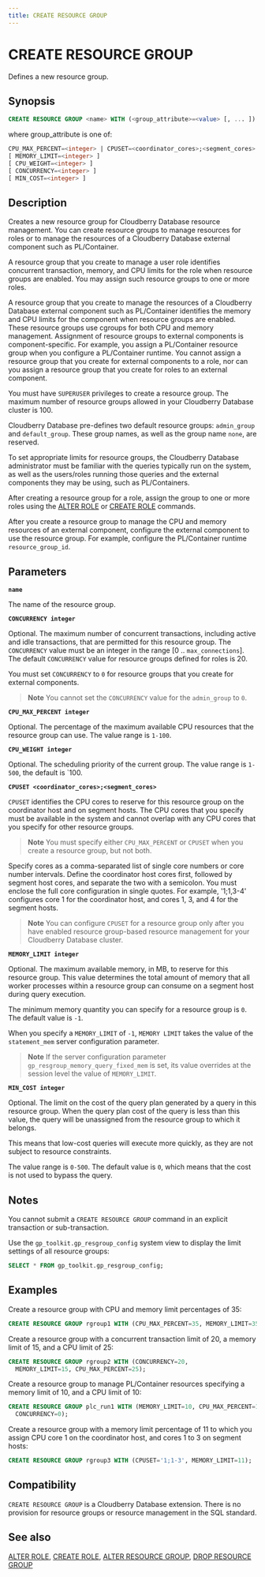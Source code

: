 ```yaml
---
title: CREATE RESOURCE GROUP
---
```


# CREATE RESOURCE GROUP

Defines a new resource group.

## Synopsis

```sql
CREATE RESOURCE GROUP <name> WITH (<group_attribute>=<value> [, ... ])
```

where group_attribute is one of:

```sql
CPU_MAX_PERCENT=<integer> | CPUSET=<coordinator_cores>;<segment_cores>
[ MEMORY_LIMIT=<integer> ]
[ CPU_WEIGHT=<integer> ]
[ CONCURRENCY=<integer> ]
[ MIN_COST=<integer> ]
```

## Description

Creates a new resource group for Cloudberry Database resource management. You can create resource groups to manage resources for roles or to manage the resources of a Cloudberry Database external component such as PL/Container.

A resource group that you create to manage a user role identifies concurrent transaction, memory, and CPU limits for the role when resource groups are enabled. You may assign such resource groups to one or more roles.

A resource group that you create to manage the resources of a Cloudberry Database external component such as PL/Container identifies the memory and CPU limits for the component when resource groups are enabled. These resource groups use cgroups for both CPU and memory management. Assignment of resource groups to external components is component-specific. For example, you assign a PL/Container resource group when you configure a PL/Container runtime. You cannot assign a resource group that you create for external components to a role, nor can you assign a resource group that you create for roles to an external component.

You must have `SUPERUSER` privileges to create a resource group. The maximum number of resource groups allowed in your Cloudberry Database cluster is 100.

Cloudberry Database pre-defines two default resource groups: `admin_group` and `default_group`. These group names, as well as the group name `none`, are reserved.

To set appropriate limits for resource groups, the Cloudberry Database administrator must be familiar with the queries typically run on the system, as well as the users/roles running those queries and the external components they may be using, such as PL/Containers.

After creating a resource group for a role, assign the group to one or more roles using the [ALTER ROLE](/docs/sql-stmts/sql-stmt-alter-role.md) or [CREATE ROLE](/docs/sql-stmts/sql-stmt-create-role.md) commands.

After you create a resource group to manage the CPU and memory resources of an external component, configure the external component to use the resource group. For example, configure the PL/Container runtime `resource_group_id`.

## Parameters

**`name`**

The name of the resource group.

**`CONCURRENCY integer`**

Optional. The maximum number of concurrent transactions, including active and idle transactions, that are permitted for this resource group. The `CONCURRENCY` value must be an integer in the range [0 .. `max_connections`]. The default `CONCURRENCY` value for resource groups defined for roles is 20.

You must set `CONCURRENCY` to `0` for resource groups that you create for external components.

> **Note** You cannot set the `CONCURRENCY` value for the `admin_group` to `0`.

**`CPU_MAX_PERCENT integer`**

Optional. The percentage of the maximum available CPU resources that the resource group can use. The value range is `1-100`. 

**`CPU_WEIGHT integer`**

Optional. The scheduling priority of the current group. The value range is `1-500`, the default is `100. 

**`CPUSET <coordinator_cores>;<segment_cores>`**

`CPUSET` identifies the CPU cores to reserve for this resource group on the coordinator host and on segment hosts. The CPU cores that you specify must be available in the system and cannot overlap with any CPU cores that you specify for other resource groups.

> **Note** You must specify either `CPU_MAX_PERCENT` or `CPUSET` when you create a resource group, but not both.

Specify cores as a comma-separated list of single core numbers or core number intervals. Define the coordinator host cores first, followed by segment host cores, and separate the two with a semicolon. You must enclose the full core configuration in single quotes. For example, '1;1,3-4' configures core 1 for the coordinator host, and cores 1, 3, and 4 for the segment hosts.

> **Note** You can configure `CPUSET` for a resource group only after you have enabled resource group-based resource management for your Cloudberry Database cluster.

**`MEMORY_LIMIT integer`**

Optional. The maximum available memory, in MB, to reserve for this resource group. This value determines the total amount of memory that all worker processes within a resource group can consume on a segment host during query execution. 

The minimum memory quantity you can specify for a resource group is `0`. The default value is `-1`. 

When you specify a `MEMORY_LIMIT` of `-1`, `MEMORY LIMIT` takes the value of the `statement_mem` server configuration parameter. 

> **Note** If the server configuration parameter `gp_resgroup_memory_query_fixed_mem` is set, its value overrides at the session level the value of `MEMORY_LIMIT`.

**`MIN_COST integer`**

Optional. The limit on the cost of the query plan generated by a query in this resource group. When the query plan cost of the query is less than this value, the query will be unassigned from the resource group to which it belongs. 

This means that low-cost queries will execute more quickly, as they are not subject to resource constraints. 

The value range is `0-500`. The default value is `0`, which means that the cost is not used to bypass the query. 

## Notes

You cannot submit a `CREATE RESOURCE GROUP` command in an explicit transaction or sub-transaction.

Use the `gp_toolkit.gp_resgroup_config` system view to display the limit settings of all resource groups:

```sql
SELECT * FROM gp_toolkit.gp_resgroup_config;
```

## Examples

Create a resource group with CPU and memory limit percentages of 35:

```sql
CREATE RESOURCE GROUP rgroup1 WITH (CPU_MAX_PERCENT=35, MEMORY_LIMIT=35);
```

Create a resource group with a concurrent transaction limit of 20, a memory limit of 15, and a CPU limit of 25:

```sql
CREATE RESOURCE GROUP rgroup2 WITH (CONCURRENCY=20, 
  MEMORY_LIMIT=15, CPU_MAX_PERCENT=25);
```

Create a resource group to manage PL/Container resources specifying a memory limit of 10, and a CPU limit of 10:

```sql
CREATE RESOURCE GROUP plc_run1 WITH (MEMORY_LIMIT=10, CPU_MAX_PERCENT=10,
  CONCURRENCY=0);
```

Create a resource group with a memory limit percentage of 11 to which you assign CPU core 1 on the coordinator host, and cores 1 to 3 on segment hosts:

```sql
CREATE RESOURCE GROUP rgroup3 WITH (CPUSET='1;1-3', MEMORY_LIMIT=11);
```

## Compatibility

`CREATE RESOURCE GROUP` is a Cloudberry Database extension. There is no provision for resource groups or resource management in the SQL standard.

## See also

[ALTER ROLE](/docs/sql-stmts/sql-stmt-alter-role.md), [CREATE ROLE](/docs/sql-stmts/sql-stmt-create-role.md), [ALTER RESOURCE GROUP](/docs/sql-stmts/sql-stmt-alter-resource-group.md), [DROP RESOURCE GROUP](/docs/sql-stmts/sql-stmt-drop-resource-group.md)
